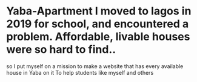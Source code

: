 # Yaba-Apartment I moved to lagos in 2019 for school, and encountered a problem. Affordable, livable houses were so hard to find..
so I put myself on a mission to make a website that has every available house in Yaba on it
To help students like myself and others
